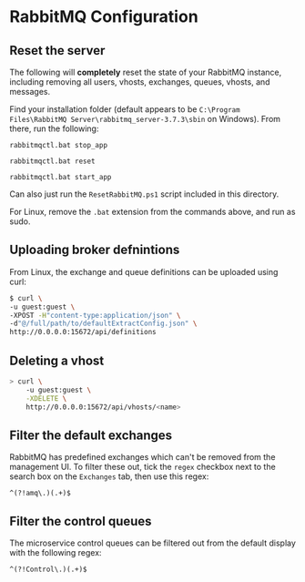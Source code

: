
# RabbitMQ Configuration

## Reset the server

The following will **completely** reset the state of your RabbitMQ instance, including removing all users, vhosts, exchanges, queues, vhosts, and messages.

Find your installation folder (default appears to be `C:\Program Files\RabbitMQ Server\rabbitmq_server-3.7.3\sbin` on Windows). From there, run the following:

```
rabbitmqctl.bat stop_app

rabbitmqctl.bat reset

rabbitmqctl.bat start_app
```

Can also just run the `ResetRabbitMQ.ps1` script included in this directory.

For Linux, remove the `.bat` extension from the commands above, and run as sudo.

## Uploading broker defnintions

From Linux, the exchange and queue definitions can be uploaded using curl:

```bash
$ curl \
-u guest:guest \
-XPOST -H"content-type:application/json" \
-d"@/full/path/to/defaultExtractConfig.json" \
http://0.0.0.0:15672/api/definitions
```

## Deleting a vhost

```bash
> curl \
    -u guest:guest \
    -XDELETE \
    http://0.0.0.0:15672/api/vhosts/<name>
```

## Filter the default exchanges

RabbitMQ has predefined exchanges which can't be removed from the management UI. To filter these out, tick the `regex` checkbox next to the search box on the `Exchanges` tab, then use this regex:

```regex
^(?!amq\.)(.+)$
```

## Filter the control queues

The microservice control queues can be filtered out from the default display with the following regex:

```regex
^(?!Control\.)(.+)$
```
